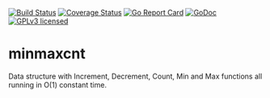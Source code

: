 [![Build Status](https://travis-ci.org/algds/minmaxcnt.svg?branch=main)](https://travis-ci.org/algds/minmaxcnt)
[![Coverage Status](https://coveralls.io/repos/github/algds/minmaxcnt/badge.svg?branch=main)](https://coveralls.io/github/algds/minmaxcnt?branch=main)
[![Go Report Card](https://goreportcard.com/badge/github.com/algds/minmaxcnt)](https://goreportcard.com/report/github.com/algds/minmaxcnt)
[![GoDoc](https://godoc.org/github.com/algds/minmaxcnt?status.svg)](https://godoc.org/github.com/algds/minmaxcnt)
[![GPLv3 licensed](https://img.shields.io/badge/license-GPLv3-blue.svg)](./LICENSE)

# minmaxcnt
Data structure with Increment, Decrement, Count, Min and Max functions all running in O(1) constant time.
